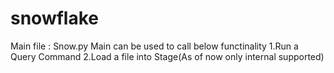 # snowflake
Main file : Snow.py
Main can be used to call below functinality
  1.Run a Query Command
  2.Load a file into Stage(As of now only internal supported)
